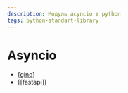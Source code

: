 ```yaml
---
description: Модуль acyncio в python
tags: python-standart-library
---
```

# Asyncio

- [[gino]]
- [[fastapi]]

[//begin]: # "Autogenerated link references for markdown compatibility"
[gino]: gino "Gino"
[//end]: # "Autogenerated link references"